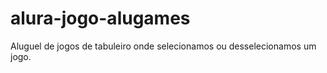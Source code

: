 # alura-jogo-alugames

Aluguel de jogos de tabuleiro onde selecionamos ou desselecionamos um jogo. 
